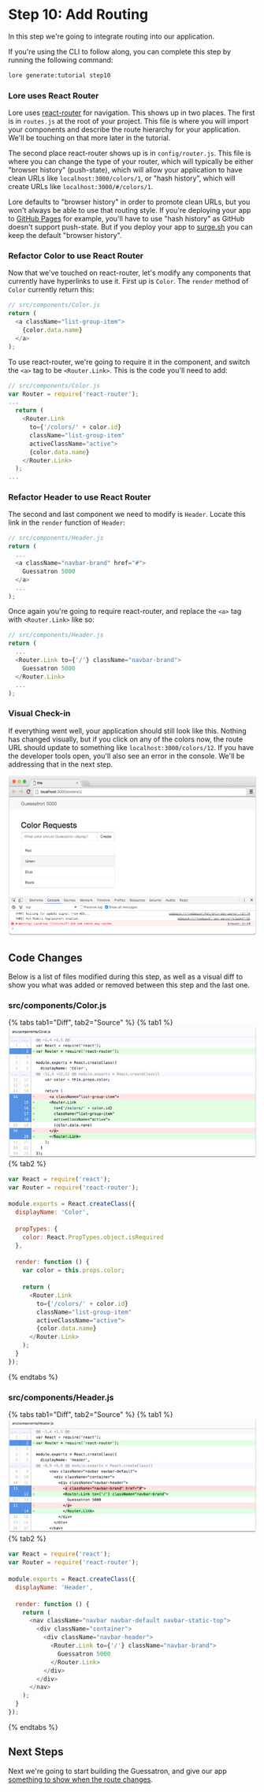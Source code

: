 # Step 10: Add Routing

In this step we're going to integrate routing into our application.

If you're using the CLI to follow along, you can complete this step by running the following command:

```sh
lore generate:tutorial step10
```

### Lore uses React Router

Lore uses [react-router](https://github.com/reactjs/react-router) for navigation. This shows up in two places. The
first is in `routes.js` at the root of your project. This file is where you will import your components and describe
the route hierarchy for your application. We'll be touching on that more later in the tutorial.

The second place react-router shows up is in `config/router.js`. This file is where you can change the type of your 
router, which will typically be either "browser history" (push-state), which will allow your application to have clean 
URLs like `localhost:3000/colors/1`, or "hash history", which will create URLs like `localhost:3000/#/colors/1`. 

Lore defaults to "browser history" in order to promote clean URLs, but you won't always be able to use that routing 
style. If you're deploying your app to [GitHub Pages](https://pages.github.com) for example, you'll have to use 
"hash history" as GitHub doesn't support push-state. But if you deploy your app to [surge.sh](https://surge.sh) you 
can keep the default "browser history".

### Refactor Color to use React Router

Now that we've touched on react-router, let's modify any components that currently have hyperlinks to use it. First up
is `Color`. The `render` method of `Color` currently return this:

```js
// src/components/Color.js
return (
  <a className="list-group-item">
    {color.data.name}
  </a>
);
```

To use react-router, we're going to require it in the component, and switch the `<a>` tag to be `<Router.Link>`. This
is the code you'll need to add:

```js
// src/components/Color.js
var Router = require('react-router');
...
  return (
    <Router.Link
      to={'/colors/' + color.id}
      className="list-group-item"
      activeClassName="active">
      {color.data.name}
    </Router.Link>
  );
...
```
 
### Refactor Header to use React Router

The second and last component we need to modify is `Header`. Locate this link in the `render` function of `Header`:

```js
// src/components/Header.js
return (
  ...
  <a className="navbar-brand" href="#">
    Guessatron 5000
  </a>
  ...
);
```

Once again you're going to require react-router, and replace the `<a>` tag with `<Router.Link>` like so:

```js
// src/components/Header.js
return (
  ...
  <Router.Link to={'/'} className="navbar-brand">
    Guessatron 5000
  </Router.Link>
  ...
);
```

### Visual Check-in

If everything went well, your application should still look like this. Nothing has changed visually, but if you click
on any of the colors now, the route URL should update to something like `localhost:3000/colors/12`. If you have the
developer tools open, you'll also see an error in the console. We'll be addressing that in the next step.

![New Lore App](../../images/step10-visual.png)

## Code Changes

Below is a list of files modified during this step, as well as a visual diff to show you what was added or removed 
between this step and the last one.

### src/components/Color.js

{% tabs tab1="Diff", tab2="Source" %}
{% tab1 %}
![New Lore App](../../images/step10-diff-color.png)
{% tab2 %}
```js
var React = require('react');
var Router = require('react-router');

module.exports = React.createClass({
  displayName: 'Color',

  propTypes: {
    color: React.PropTypes.object.isRequired
  },

  render: function () {
    var color = this.props.color;

    return (
      <Router.Link
        to={'/colors/' + color.id}
        className="list-group-item"
        activeClassName="active">
        {color.data.name}
      </Router.Link>
    );
  }
});
```
{% endtabs %}

### src/components/Header.js

{% tabs tab1="Diff", tab2="Source" %}
{% tab1 %}
![New Lore App](../../images/step10-diff-header.png)
{% tab2 %}
```js
var React = require('react');
var Router = require('react-router');

module.exports = React.createClass({
  displayName: 'Header',

  render: function () {
    return (
      <nav className="navbar navbar-default navbar-static-top">
        <div className="container">
          <div className="navbar-header">
            <Router.Link to={'/'} className="navbar-brand">
              Guessatron 5000
            </Router.Link>
          </div>
        </div>
      </nav>
    );
  }
});
```
{% endtabs %}

## Next Steps

Next we're going to start building the Guessatron, and give our app [something to show when the route changes](./Step11.md).
